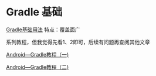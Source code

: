 # Gradle 基础

[Gradle基础用法](https://tehub.com/a/8zTnjAriGb) 特点：覆盖面广

系列教程，但我觉得先看1、2即可，后续有问题再查阅其他文章

[Android—Gradle教程（一)](https://juejin.cn/post/7022954104670388254)

[Android—Gradle教程（二)](https://juejin.cn/post/7024069982325571592)
